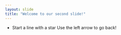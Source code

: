```yaml
---
layout: slide
title: "Welcome to our second slide!"
---
```

* Start a line with a star
Use the left arrow to go back!
